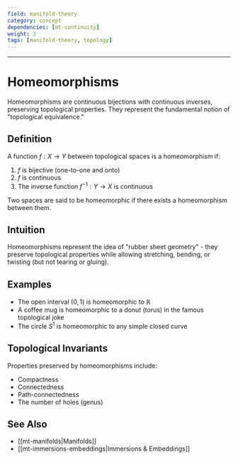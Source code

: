 ```yaml
---
field: manifold-theory
category: concept
dependencies: [mt-continuity]
weight: 3
tags: [manifold-theory, topology]
---
```

---

# Homeomorphisms

Homeomorphisms are continuous bijections with continuous inverses, preserving topological properties. They represent the fundamental notion of "topological equivalence."

## Definition
A function $f: X \to Y$ between topological spaces is a homeomorphism if:
1. $f$ is bijective (one-to-one and onto)
2. $f$ is continuous
3. The inverse function $f^{-1}: Y \to X$ is continuous

Two spaces are said to be homeomorphic if there exists a homeomorphism between them.

## Intuition
Homeomorphisms represent the idea of "rubber sheet geometry" - they preserve topological properties while allowing stretching, bending, or twisting (but not tearing or gluing).

## Examples
- The open interval $(0,1)$ is homeomorphic to $\mathbb{R}$
- A coffee mug is homeomorphic to a donut (torus) in the famous topological joke
- The circle $S^1$ is homeomorphic to any simple closed curve

## Topological Invariants
Properties preserved by homeomorphisms include:
- Compactness
- Connectedness
- Path-connectedness
- The number of holes (genus)

## See Also
- [[mt-manifolds|Manifolds]]
- [[mt-immersions-embeddings|Immersions & Embeddings]]